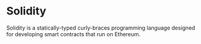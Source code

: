 # Solidity
Solidity is a statically-typed curly-braces programming language designed for developing smart contracts that run on Ethereum.
